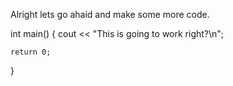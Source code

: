 Alright lets go ahaid and make some more code.

int main()
{
	cout << "This is going to work right?\n";

	return 0;
}
